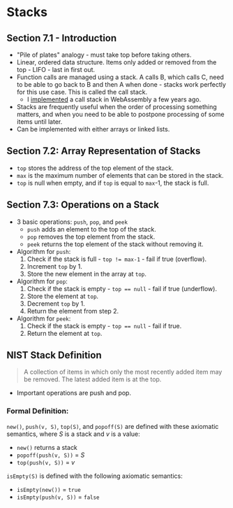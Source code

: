 # Stacks

## Section 7.1 - Introduction

-   "Pile of plates" analogy - must take top before taking others.
-   Linear, ordered data structure. Items only added or removed from the top - LIFO - last in first out.
-   Function calls are managed using a stack. A calls B, which calls C, need to be able to go back to B and then A when done - stacks work perfectly for this use case. This is called the call stack.
    -   I [implemented](https://github.com/NateLevin1/helpful-webassembly/blob/main/examples/call-stack/call-stack.wat) a call stack in WebAssembly a few years ago.
-   Stacks are frequently useful when the order of processing something matters, and when you need to be able to postpone processing of some items until later.
-   Can be implemented with either arrays or linked lists.

## Section 7.2: Array Representation of Stacks

-   `top` stores the address of the top element of the stack.
-   `max` is the maximum number of elements that can be stored in the stack.
-   `top` is null when empty, and if `top` is equal to `max`-1, the stack is full.

## Section 7.3: Operations on a Stack

-   3 basic operations: `push`, `pop`, and `peek`
    -   `push` adds an element to the top of the stack.
    -   `pop` removes the top element from the stack.
    -   `peek` returns the top element of the stack without removing it.
-   Algorithm for `push`:
    1. Check if the stack is full - `top != max-1` - fail if true (overflow).
    2. Increment `top` by 1.
    3. Store the new element in the array at `top`.
-   Algorithm for `pop`:
    1. Check if the stack is empty - `top == null` - fail if true (underflow).
    2. Store the element at `top`.
    3. Decrement `top` by 1.
    4. Return the element from step 2.
-   Algorithm for `peek`:
    1. Check if the stack is empty - `top == null` - fail if true.
    2. Return the element at `top`.

## NIST Stack Definition

> A collection of items in which only the most recently added item may be removed. The latest added item is at the top.

-   Important operations are push and pop.

### Formal Definition:

`new()`, `push(v, S)`, `top(S)`, and `popoff(S)` are defined with these axiomatic semantics, where $S$ is a stack and $v$ is a value:

-   `new()` returns a stack
-   `popoff(push(v, S))` = $S$
-   `top(push(v, S))` = $v$

`isEmpty(S)` is defined with the following axiomatic semantics:

-   `isEmpty(new())` = `true`
-   `isEmpty(push(v, S))` = `false`
